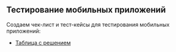 ## Тестирование мобильных приложений

 Создаем чек-лист и тест-кейсы для тестирования мобильных приложений:

 - [Таблица с решением](https://docs.google.com/spreadsheets/d/1XT86B-yVN48-9lB0NYbrx5OnVa8pKnkB_4TSbF_H2DI/edit?usp=sharing)
 